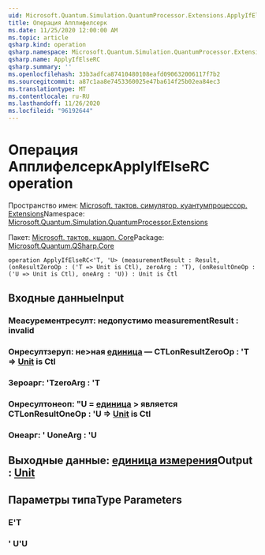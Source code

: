 ```yaml
---
uid: Microsoft.Quantum.Simulation.QuantumProcessor.Extensions.ApplyIfElseRC
title: Операция Апплифелсерк
ms.date: 11/25/2020 12:00:00 AM
ms.topic: article
qsharp.kind: operation
qsharp.namespace: Microsoft.Quantum.Simulation.QuantumProcessor.Extensions
qsharp.name: ApplyIfElseRC
qsharp.summary: ''
ms.openlocfilehash: 33b3adfca87410480108eafd090632006117f7b2
ms.sourcegitcommit: a87c1aa8e7453360025e47ba614f25b02ea84ec3
ms.translationtype: MT
ms.contentlocale: ru-RU
ms.lasthandoff: 11/26/2020
ms.locfileid: "96192644"
---
```

# <a name="applyifelserc-operation"></a><span data-ttu-id="0ddd3-102">Операция Апплифелсерк</span><span class="sxs-lookup"><span data-stu-id="0ddd3-102">ApplyIfElseRC operation</span></span>

<span data-ttu-id="0ddd3-103">Пространство имен: [Microsoft. тактов. симулятор. куантумпроцессор. Extensions](xref:Microsoft.Quantum.Simulation.QuantumProcessor.Extensions)</span><span class="sxs-lookup"><span data-stu-id="0ddd3-103">Namespace: [Microsoft.Quantum.Simulation.QuantumProcessor.Extensions](xref:Microsoft.Quantum.Simulation.QuantumProcessor.Extensions)</span></span>

<span data-ttu-id="0ddd3-104">Пакет: [Microsoft. тактов. кшарп. Core](https://nuget.org/packages/Microsoft.Quantum.QSharp.Core)</span><span class="sxs-lookup"><span data-stu-id="0ddd3-104">Package: [Microsoft.Quantum.QSharp.Core](https://nuget.org/packages/Microsoft.Quantum.QSharp.Core)</span></span>




```qsharp
operation ApplyIfElseRC<'T, 'U> (measurementResult : Result, (onResultZeroOp : ('T => Unit is Ctl), zeroArg : 'T), (onResultOneOp : ('U => Unit is Ctl), oneArg : 'U)) : Unit is Ctl
```


## <a name="input"></a><span data-ttu-id="0ddd3-105">Входные данные</span><span class="sxs-lookup"><span data-stu-id="0ddd3-105">Input</span></span>

### <a name="measurementresult--__invalidresult__"></a><span data-ttu-id="0ddd3-106">Меасурементресулт: __недопустимо <Result>__</span><span class="sxs-lookup"><span data-stu-id="0ddd3-106">measurementResult : __invalid<Result>__</span></span>




### <a name="onresultzeroop--t--unit--is-ctl"></a><span data-ttu-id="0ddd3-107">Онресултзеруп: не>ная [единица](xref:microsoft.quantum.lang-ref.unit)  — CTL</span><span class="sxs-lookup"><span data-stu-id="0ddd3-107">onResultZeroOp : 'T => [Unit](xref:microsoft.quantum.lang-ref.unit)  is Ctl</span></span>




### <a name="zeroarg--t"></a><span data-ttu-id="0ddd3-108">Зероарг: 'T</span><span class="sxs-lookup"><span data-stu-id="0ddd3-108">zeroArg : 'T</span></span>




### <a name="onresultoneop--u--unit--is-ctl"></a><span data-ttu-id="0ddd3-109">Онресултонеоп: "U = [единица](xref:microsoft.quantum.lang-ref.unit) > является CTL</span><span class="sxs-lookup"><span data-stu-id="0ddd3-109">onResultOneOp : 'U => [Unit](xref:microsoft.quantum.lang-ref.unit)  is Ctl</span></span>




### <a name="onearg--u"></a><span data-ttu-id="0ddd3-110">Онеарг: ' U</span><span class="sxs-lookup"><span data-stu-id="0ddd3-110">oneArg : 'U</span></span>





## <a name="output--unit"></a><span data-ttu-id="0ddd3-111">Выходные данные: [единица измерения](xref:microsoft.quantum.lang-ref.unit)</span><span class="sxs-lookup"><span data-stu-id="0ddd3-111">Output : [Unit](xref:microsoft.quantum.lang-ref.unit)</span></span>



## <a name="type-parameters"></a><span data-ttu-id="0ddd3-112">Параметры типа</span><span class="sxs-lookup"><span data-stu-id="0ddd3-112">Type Parameters</span></span>

### <a name="t"></a><span data-ttu-id="0ddd3-113">Е</span><span class="sxs-lookup"><span data-stu-id="0ddd3-113">'T</span></span>


### <a name="u"></a><span data-ttu-id="0ddd3-114">' U</span><span class="sxs-lookup"><span data-stu-id="0ddd3-114">'U</span></span>


